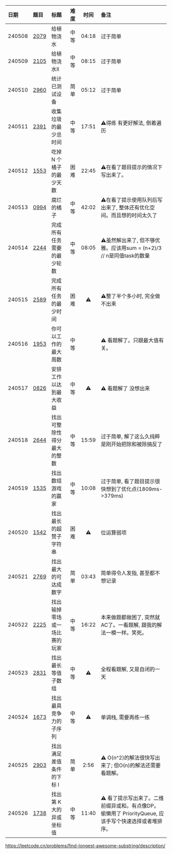 | 日期     | 题目           | 标题             | 难度 |  时间   | 备注                                                            |
|:-------|:-------------|:---------------|:---|:-----:|:--------------------------------------------------------------|
| 240508 | [2079][2079] | 给植物浇水          | 中等 | 04:18 | 过于简单                                                          |
| 240509 | [2105][2105] | 给植物浇水II        | 中等 | 08:15 | 过于简单                                                          |
| 240510 | [2960][2960] | 统计已测试设备        | 简单 | 05:12 | 过于简单                                                          |
| 240511 | [2391][2391] | 收集垃圾的最少总时间     | 中等 | 17:51 | ⚠️得练 有更好解法, 倒着遍历                                              |
| 240512 | [1553][1553] | 吃掉 N 个橘子的最少天数  | 困难 | 22:45 | ⚠️在看了题目提示的情况下写出来了。                                            |
| 240513 | [0994][0994] | 腐烂的橘子          | 中等 | 42:02 | ⚠️在看了提示使用队列后写出来了, 整体还有优化空间。而且想的时间太久了                          |
| 240514 | [2244][2244] | 完成所有任务需要的最少轮数  | 中等 | 08:05 | ⚠️虽然解出来了, 但不够优雅。应该用sum = (n+2)/3 // n是同值task的数量               |
| 240515 | [2589][2589] | 完成所有任务的最少时间    | 困难 |  ⚠️   | ⚠️整了半个多小时, 完全做不出来                                             |
| 240516 | [1953][1953] | 你可以工作的最大周数     | 中等 |       | ⚠️ 看题解了。只跟最大值有关。                                              |
| 240517 | [0826][0826] | 安排工作以达到最大收益    | 中等 |  ⚠️   | ⚠️ 看题解了 没想出来                                                  |
| 240518 | [2644][2644] | 找出可整除性得分最大的整数  | 中等 | 15:59 | 过于简单, 解了这么久纯粹是刚开始把除和被除搞反了                                     |
| 240519 | [1535][1535] | 找出数组游戏的赢家      | 中等 | 10:08 | 过于简单, 看了题目提示很快想到了优化点(1809ms->379ms)                           |
| 240520 | [1542][1542] | 找出最长的超赞子字符串    | 困难 |  ⚠️   | 位运算弱项                                                         |
| 240521 | [2769][2769] | 找出最大的可达成数字     | 简单 | 03:43 | 简单得令人发指, 甚至都不想记录                                              |
| 240522 | [2225][2225] | 找出输掉零场或一场比赛的玩家 | 中等 | 16:22 | 本来做题都做困了, 突然就AC了。一看题解, 跟我的解法一模一样。笑死。                          |
| 240523 | [2831][2831] | 找出最长等值子数组      | 中等 |  ⚠️   | 全程看题解, 又是自闭的一天                                                |
| 240524 | [1673][1673] | 找出最具竞争力的子序列    | 中等 |  ⚠️   | 单调栈, 需要再练一练                                                   |
| 240525 | [2903][2903] | 找出满足差值条件的下标 I  | 简单 | 2:56  | ⚠️  O(n^2)的解法很快写出来了; 但O(n)的解法还需要看题解。                          |
| 240526 | [1738][1738] | 找出第 K 大的异或坐标值  | 中等 | 11:40 | ⚠️ 看了提示写出来了。二维前缀异或和。有点像DP。偷懒用了 PriorityQueue, 应该手写个快速选择或者堆排序。 |

https://leetcode.cn/problems/find-longest-awesome-substring/description/

[0826]: https://leetcode.cn/problems/most-profit-assigning-work/description/

[0994]: https://leetcode.cn/problems/rotting-oranges/description/?envType=daily-question&envId=2024-05-13

[1535]: https://leetcode.cn/problems/find-the-winner-of-an-array-game/description

[1542]: https://leetcode.cn/problems/find-longest-awesome-substring/description/

[1553]: https://leetcode.cn/problems/minimum-number-of-days-to-eat-n-oranges/description

[1673]: https://leetcode.cn/problems/find-the-most-competitive-subsequence/description/

[1738]: https://leetcode.cn/problems/find-kth-largest-xor-coordinate-value/description

[1953]: https://leetcode.cn/problems/maximum-number-of-weeks-for-which-you-can-work/description/

[2079]: https://leetcode.cn/problems/watering-plants/description/

[2105]: https://leetcode.cn/problems/watering-plants-ii/description

[2225]: https://leetcode.cn/problems/find-players-with-zero-or-one-losses/description/

[2244]: https://leetcode.cn/problems/minimum-rounds-to-complete-all-tasks/description/

[2391]: https://leetcode.cn/problems/minimum-amount-of-time-to-collect-garbage/

[2589]: https://leetcode.cn/problems/minimum-time-to-complete-all-tasks/description/

[2644]: https://leetcode.cn/problems/find-the-maximum-divisibility-score/description/

[2769]: https://leetcode.cn/problems/find-the-maximum-achievable-number/description

[2831]: https://leetcode.cn/problems/find-the-longest-equal-subarray/description/

[2903]: https://leetcode.cn/problems/find-indices-with-index-and-value-difference-i/description/

[2960]: https://leetcode.cn/problems/count-tested-devices-after-test-operations/description/

